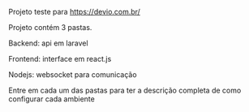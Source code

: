 Projeto teste para https://devio.com.br/

Projeto contém 3 pastas.

Backend: api em laravel

Frontend: interface em react.js

Nodejs: websocket para comunicação



Entre em cada um das pastas para ter a descrição completa de como configurar cada ambiente

